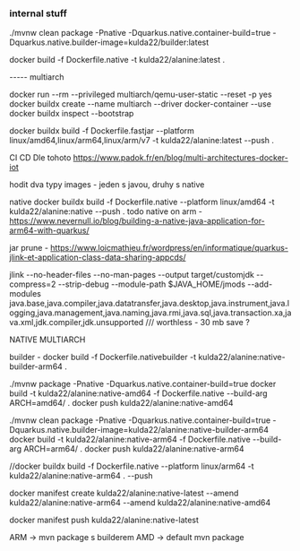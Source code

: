 ### internal stuff

./mvnw clean package -Pnative -Dquarkus.native.container-build=true -Dquarkus.native.builder-image=kulda22/builder:latest
 
docker build -f Dockerfile.native  -t kulda22/alanine:latest .



----- multiarch


docker run --rm --privileged multiarch/qemu-user-static --reset -p yes
docker buildx create --name multiarch --driver docker-container --use
docker buildx inspect --bootstrap

docker buildx  build -f Dockerfile.fastjar --platform linux/amd64,linux/arm64,linux/arm/v7  -t kulda22/alanine:latest --push .

CI CD Dle tohoto https://www.padok.fr/en/blog/multi-architectures-docker-iot


hodit dva typy images - jeden s javou, druhy s native

native docker buildx  build -f Dockerfile.native --platform linux/amd64  -t kulda22/alanine:native --push .
todo native on arm - https://www.nevernull.io/blog/building-a-native-java-application-for-arm64-with-quarkus/

jar 
prune - https://www.loicmathieu.fr/wordpress/en/informatique/quarkus-jlink-et-application-class-data-sharing-appcds/


jlink --no-header-files --no-man-pages --output target/customjdk --compress=2 --strip-debug --module-path $JAVA_HOME/jmods --add-modules java.base,java.compiler,java.datatransfer,java.desktop,java.instrument,java.logging,java.management,java.naming,java.rmi,java.sql,java.transaction.xa,java.xml,jdk.compiler,jdk.unsupported
/// worthless - 30 mb save ?                                                



NATIVE MULTIARCH 

builder -  docker build -f Dockerfile.nativebuilder -t kulda22/alanine:native-builder-arm64 .



 ./mvnw package -Pnative -Dquarkus.native.container-build=true 
docker build -t kulda22/alanine:native-amd64 -f Dockerfile.native  --build-arg ARCH=amd64/ .
docker push kulda22/alanine:native-amd64

./mvnw clean package -Pnative -Dquarkus.native.container-build=true -Dquarkus.native.builder-image=kulda22/alanine:native-builder-arm64 
docker build -t kulda22/alanine:native-arm64 -f Dockerfile.native --build-arg ARCH=arm64/ .
docker push kulda22/alanine:native-arm64

//docker buildx  build -f Dockerfile.native --platform linux/arm64 -t kulda22/alanine:native-arm64 . --push



docker manifest create kulda22/alanine:native-latest --amend kulda22/alanine:native-arm64 --amend kulda22/alanine:native-amd64

docker manifest push kulda22/alanine:native-latest

ARM -> mvn package s builderem 
AMD -> default mvn package 


